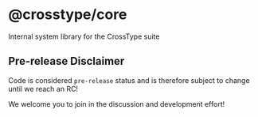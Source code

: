 @crosstype/core
===

Internal system library for the CrossType suite

## Pre-release Disclaimer

Code is considered `pre-release` status and is therefore subject to change until we reach an RC!

We welcome you to join in the discussion and development effort!
